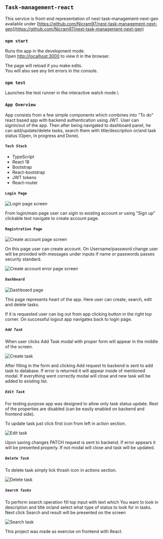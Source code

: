 ## `Task-management-react`

This service is front-end representation of nest-task-management-next-gen available under
[https://github.com/Nicram97/nest-task-management-next-gen](https://github.com/Nicram97/nest-task-management-next-gen)

### `npm start`

Runs the app in the development mode.\
Open [http://localhost:3000](http://localhost:3000) to view it in the browser.

The page will reload if you make edits.\
You will also see any lint errors in the console.

### `npm test`

Launches the test runner in the interactive watch mode.\

### `App Overview`

App consists from a few simple components which combines into "To do" react based app with backend
authentication using JWT. User can signin/out of the app. Then after being navigated to dashboard panel, he
can add/update/delete tasks, search them with title/description or/and task status (Open, In progress and Done).

#### `Tech Stack`
* TypeScript
* React 18
* Bootstrap
* React-bootstrap
* JWT tokens
* React-router

#### `Login Page`
![Login page screen](./docs/loginPage.png "Login page")

From login/main page user can sigIn to existing account or using "Sign up" clickable text navigate to create account page.

#### `Registration Page`
![Create account page screen](./docs/createAccountPage.png "Sign up page")

On this page user can create account. On Username/password change user will be provided with messages under inputs if name or passwords passes security standard.

![Create account error page screen](./docs/createAccountErrors.png "Sign up page with errors")

#### `Dashboard`
![Dashboard page](./docs/dashboardPage.png "Dashboard page with tasks")

This page represents heart of the app. Here user can create, search, edit and delete tasks.

If it is requested user can log out from app clicking button in the right top corner. On successful logout app navigates back to login page.

##### `Add Task`

When user clicks Add Task modal with proper form will appear in the middle of the screen.

![Create task](./docs/addTask.png "Create task modal with form")

After filling in the form and clicking Add request to backend is sent to add task to database. If error is returned it will appear inside of mentioned modal. If everything went correctly modal will close and new task will be added to existing list.

##### `Edit Task`

For testing purpose app was designed to allow only task status update. Rest of the properties are disabled (can be easily enabled on backend and frontend side).

To update task just click first icon from left in action section.

![Edit task](./docs/editTask.png "Edit task form")

Upon saving changes PATCH request is sent to backend. If error appears it will be presented properly. If not modal will close and task will be updated.

##### `Delete Task`

To delete task simply lick thrash icon in actions section.

![Delete task](./docs/deleteEditTask.png "Delete task")

##### `Search Tasks`

To perform search operation fill top input with text which You want to look in description and title or/and select what type of status to look for in tasks. Next click Search and result will be presented on the screen

![Search task](./docs/search.png "Search tasks")

This project was made as exercise on frontend with React.